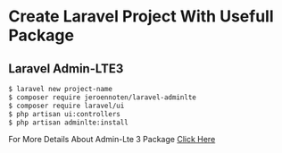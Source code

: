 # Create Laravel Project With Usefull Package

## Laravel Admin-LTE3

```sh
$ laravel new project-name
$ composer require jeroennoten/laravel-adminlte
$ composer require laravel/ui
$ php artisan ui:controllers
$ php artisan adminlte:install
```
For More Details About Admin-Lte 3 Package [Click Here](https://github.com/jeroennoten/Laravel-AdminLTE)

